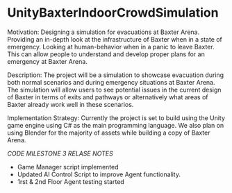 # UnityBaxterIndoorCrowdSimulation

Motivation: Designing a simulation for evacuations at Baxter Arena. Providing an in-depth look 
at the infrastructure of Baxter when in a state of emergency. Looking at human-behavior when 
in a panic to leave Baxter. This can allow people to understand and develop proper plans for an 
emergency at Baxter Arena. 

Description: The project will be a simulation to showcase evacuation during both normal 
scenarios and during emergency situations at Baxter Arena. The simulation will allow users to 
see potential issues in the current design of Baxter in terms of exits and pathways or 
alternatively what areas of Baxter already work well in these scenarios.

Implementation Strategy: Currently the project is set to build using the Unity game engine 
using C# as the main programming language. We also plan on using Blender for the majority of 
assets while building a copy of Baxter Arena. 

*CODE MILESTONE 3 RELASE NOTES*
- Game Manager script implemented
- Updated AI Control Script to improve Agent functionality. 
- 1rst & 2nd Floor Agent testing started 
